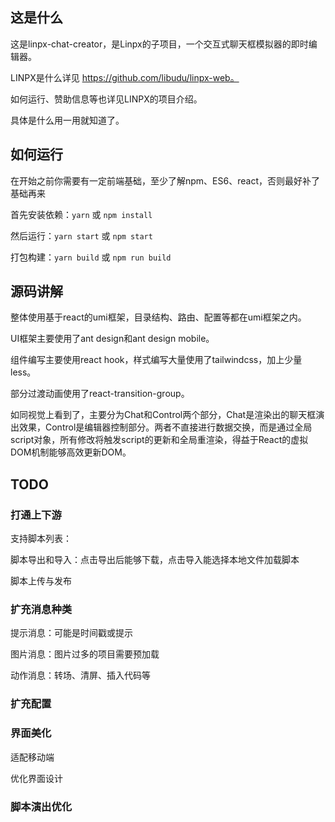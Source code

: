 ## 这是什么

这是linpx-chat-creator，是Linpx的子项目，一个交互式聊天框模拟器的即时编辑器。

LINPX是什么详见 https://github.com/libudu/linpx-web。

如何运行、赞助信息等也详见LINPX的项目介绍。

具体是什么用一用就知道了。



## 如何运行

在开始之前你需要有一定前端基础，至少了解npm、ES6、react，否则最好补了基础再来

首先安装依赖：`yarn` 或 `npm install`

然后运行：`yarn start` 或 `npm start`

打包构建：`yarn build` 或 `npm run build`



## 源码讲解

整体使用基于react的umi框架，目录结构、路由、配置等都在umi框架之内。

UI框架主要使用了ant design和ant design mobile。

组件编写主要使用react hook，样式编写大量使用了tailwindcss，加上少量less。

部分过渡动画使用了react-transition-group。



如同视觉上看到了，主要分为Chat和Control两个部分，Chat是渲染出的聊天框演出效果，Control是编辑器控制部分。两者不直接进行数据交换，而是通过全局script对象，所有修改将触发script的更新和全局重渲染，得益于React的虚拟DOM机制能够高效更新DOM。



## TODO

### 打通上下游

支持脚本列表：

脚本导出和导入：点击导出后能够下载，点击导入能选择本地文件加载脚本

脚本上传与发布



### 扩充消息种类

提示消息：可能是时间戳或提示

图片消息：图片过多的项目需要预加载

动作消息：转场、清屏、插入代码等



### 扩充配置



### 界面美化

适配移动端

优化界面设计



### 脚本演出优化